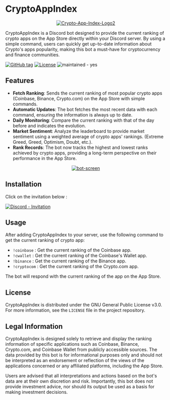 # CryptoAppIndex

<p align="center">
<a href="https://imgbb.com/"><img src="https://i.ibb.co/4sLW3yM/Crypto-App-Index-Logo2.png" alt="Crypto-App-Index-Logo2" border="0"></a>
</p>

CryptoAppIndex is a Discord bot designed to provide the current ranking of crypto apps on the App Store directly within your Discord server. By using a simple command, users can quickly get up-to-date information about Crypto's apps popularity, making this bot a must-have for cryptocurrency and finance communities.

<a href="https://github.com/SeedSnake/CryptoAppIndex/releases/"><img src="https://img.shields.io/github/tag/SeedSnake/CryptoAppIndex?include_prereleases=&sort=semver&color=blue" alt="GitHub tag"></a> <a href="#license"><img src="https://img.shields.io/badge/License-GNU-blue" alt="License"></a> <img src="https://img.shields.io/badge/maintained-yes-blue" alt="maintained - yes">


## Features

- **Fetch Ranking**: Sends the current ranking of most popular crypto apps (Coinbase, Binance, Crypto.com) on the App Store with simple commands.
- **Automatic Updates**: The bot fetches the most recent data with each command, ensuring the information is always up to date.
- **Daily Monitoring**: Compare the current ranking with that of the day before and indicates the evolution.
- **Market Sentiment**: Analyze the leaderboard to provide market sentiment using a weighted average of crypto apps' rankings. (Extreme Greed, Greed, Optimism, Doubt, etc.).
- **Rank Records**: The bot now tracks the highest and lowest ranks achieved by crypto apps, providing a long-term perspective on their performance in the App Store.

<p align="center">
<a href="https://imgbb.com/"><img src="https://i.ibb.co/Dth3bGh/bot-screen.png" alt="bot-screen" border="0"></a>
</p>

## Installation

Click on the invitation below :

<a href="https://discord.com/oauth2/authorize?client_id=1217919790593872015"><img src="https://img.shields.io/badge/Discord-Invitation-7289DA?style=for-the-badge" alt="Discord - Invitation"></a>
## Usage

After adding CryptoAppIndex to your server, use the following command to get the current ranking of crypto app:

- <code>!coinbase</code> : Get the current ranking of the Coinbase app.
- <code>!cwallet</code> : Get the current ranking of the Coinbase's Wallet app.
- <code>!binance</code> : Get the current ranking of the Binance app.
- <code>!cryptocom</code> : Get the current ranking of the Crypto.com app.

The bot will respond with the current ranking of the app on the App Store.

## License

CryptoAppIndex is distributed under the GNU General Public License v3.0. For more information, see the `LICENSE` file in the project repository.

## Legal Information

CryptoAppIndex is designed solely to retrieve and display the ranking information of specific applications such as Coinbase, Binance, Crypto.com, and Coinbase Wallet from publicly accessible sources. The data provided by this bot is for informational purposes only and should not be interpreted as an endorsement or reflection of the views of the applications concerned or any affiliated platforms, including the App Store. 

Users are advised that all interpretations and actions based on the bot's data are at their own discretion and risk. Importantly, this bot does not provide investment advice, nor should its output be used as a basis for making investment decisions.
